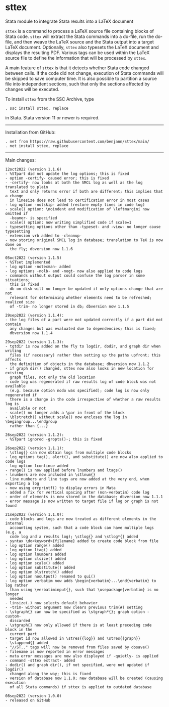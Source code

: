 # sttex
Stata module to integrate Stata results into a LaTeX document

`sttex` is a command to process a LaTeX source file containing blocks of Stata
code. `sttex` will extract the Stata commands into a do-file, run the
do-file, and then weave the LaTeX source and the Stata output into a target
LaTeX document. Optionally, `sttex` also typesets the LaTeX document and
displays the resulting PDF. Various tags can be used within the LaTeX source
file to define the information that will be processed by `sttex`.

A main feature of `sttex` is that it detects whether Stata code changed between
calls. If the code did not change, execution of Stata commands will be skipped
to save computer time. It is also possible to partition a source file into
independent sections, such that only the sections affected by changes will be
executed.

To install `sttex` from the SSC Archive, type

    . ssc install sttex, replace

in Stata. Stata version 11 or newer is required.

---

Installation from GitHub:

    . net from https://raw.githubusercontent.com/benjann/sttex/main/
    . net install sttex, replace

---

Main changes:

    12oct2022 (version 1.1.6)
    - %STpart did not update the log options; this is fixed
    - option -certify- caused error; this is fixed
    - -certify- now looks at both the SMCL log as well as the log translated to plain
      text and only returns error if both are different; this implies that a change
      in linesize does not lead to certification error in most cases
    - log option -nolskip- added (restore empty lines in code log)
    - scale() option: \noindent and modification of \leftmargini now omitted if
      -beamer- is specified
    - scale() option: now writing simplified code if scale=1
    - typesetting options other than -typeset- and -view- no longer cause typesetting
    - extension vrb added to -cleanup-
    - now storing original SMCL log in database; translation to TeX is now done on
      the fly; dbversion now 1.1.6

    05oct2022 (version 1.1.5)
    - %STset implemented
    - log option -notexman- added
    - log options -nolb- and -nogt- now also applied to code logs
    - commands without output could confuse the log parser in some situations;
      this is fixed
    - db on disk will no longer be updated if only options change that are not
      relevant for determining whether elements need to be refreshed; realized size
      of -trim- no longer stored in db; dbversion now 1.1.5

    29sep2022 (version 1.1.4):
    - the log files of a part were not updated correctly if a part did not contain
      any changes but was evaluated due to dependencies; this is fixed;
      dbversion now 1.1.4
 
    29sep2022 (version 1.1.3):
    - tgtdir is now added on the fly to logdir, dodir, and graph dir when writing
      files (if necessary) rather than setting up the paths upfront; this affects
      the definition of objects in the database; dbversion now 1.1.2
    - if graph dir() changed, sttex now also looks in new location for existing
      graph files, not only the old location
    - code log was regenerated if raw results log of code block was not available
      (e.g. because option nodo was specified); code log is now only regenerated if
      there is a change in the code irrespective of whether a raw results log is
      available or not
    - scale() no longer adds a \par in front of the block
    - \blstretch() without scale() now encloses the log in \begingroup...\endgroup
      rather than {...}

    26sep2022 (version 1.1.2):
    - %STpart ignored -gropts()-; this is fixed

    26sep2022 (version 1.1.1):
    - \stlog{} can now obtain logs from multiple code blocks
    - log options tag(), alert(), and substitute() are now also applied to code logs
    - log option lcontinue added
    - range() is now applied before lnumbers and ltags()
    - lnumbers are now included in \stlnum{}
    - line numbers and line tags are now added at the very end, when exporting a log
    - now using errprintf() to display errors in Mata
    - added a fix for vertical spacing after (non-verbatim) code log
    - order of elements is now stored in the database; dbversion now 1.1.1
    - error message is now written to target file if log or graph is not found

    21sep2022 (version 1.1.0):
    - code blocks and logs are now treated as different elements in the internal
      accounting system, such that a code block can have multiple logs (e.g. a
      code log and a results log); \stlog{} and \stlog*{} added
    - syntax \do<keyword>{filename} added to create code block from file
    - log option range() added
    - log option ltag() added
    - log option lnumbers added
    - log option clsize() added
    - log option scale() added
    - log option substitute() added
    - log option blstretch() added
    - log option nooutput() renamed to qui()
    - log option verbatim now adds \begin{verbatim}...\end{verbatim} to log rather
      than using \verbatiminput{}, such that \usepackage{verbatim} is no longer
      needed
    - linsize(.) now selects default behavior
    - -trim- without argument now clears previous trim(#) setting
    - \stgraph{} can now be specified as \stgraph*{}; graph option -custom-
      discarded
    - \stgraph{} now only allowed if there is at least preceding code block in the
      current part
    - target id now allowed in \stres{{log}} and \stres{{graph}}
    - \stappend{} added
    - "//ST.." tags will now be removed from files saved by dosave() 
    - filename is now reported in error messages
    - mata error messages are now also displayed if -quietly- is applied
    - command -sttex extract- added
    - dodir() and graph dir(), if not specified, were not updated if logdir()
      changed along the way; this is fixed
    - version of database now 1.1.0; new database will be created (causing execution
      of all Stata commands) if sttex is applied to outdated database
    
    08sep2022 (version 1.0.0)
    - released on GitHub
